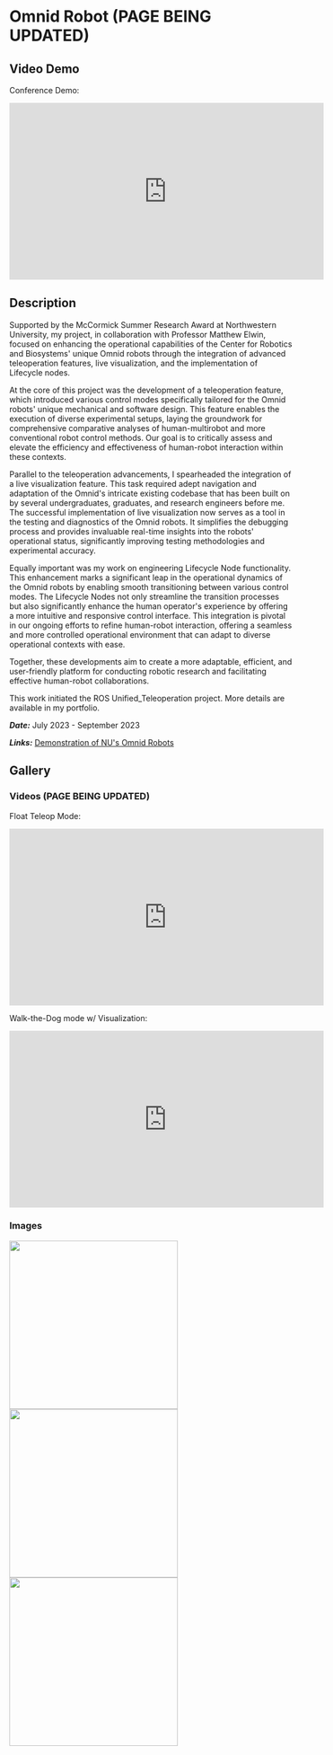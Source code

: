 # Omnid Robot (PAGE BEING UPDATED)

## Video Demo

Conference Demo:

<iframe
    width="560" height="315"
    src="https://www.youtube.com/embed/PgkkoWm-OUE?si=AgtToMl0cNfM7szw"
    frameborder="0"
    allow="autoplay; encrypted-media"
    allowfullscreen
>
</iframe>

## Description

Supported by the McCormick Summer Research Award at Northwestern University, my project, in collaboration with Professor Matthew Elwin, focused on enhancing the operational capabilities of the Center for Robotics and Biosystems' unique Omnid robots through the integration of advanced teleoperation features, live visualization, and the implementation of Lifecycle nodes.

At the core of this project was the development of a teleoperation feature, which introduced various control modes specifically tailored for the Omnid robots' unique mechanical and software design. This feature enables the execution of diverse experimental setups, laying the groundwork for comprehensive comparative analyses of human-multirobot and more conventional robot control methods. Our goal is to critically assess and elevate the efficiency and effectiveness of human-robot interaction within these contexts.

Parallel to the teleoperation advancements, I spearheaded the integration of a live visualization feature. This task required adept navigation and adaptation of the Omnid's intricate existing codebase that has been built on by several undergraduates, graduates, and research engineers before me. The successful implementation of live visualization now serves as a tool in the testing and diagnostics of the Omnid robots. It simplifies the debugging process and provides invaluable real-time insights into the robots' operational status, significantly improving testing methodologies and experimental accuracy.

Equally important was my work on engineering Lifecycle Node functionality. This enhancement marks a significant leap in the operational dynamics of the Omnid robots by enabling smooth transitioning between various control modes. The Lifecycle Nodes not only streamline the transition processes but also significantly enhance the human operator's experience by offering a more intuitive and responsive control interface. This integration is pivotal in our ongoing efforts to refine human-robot interaction, offering a seamless and more controlled operational environment that can adapt to diverse operational contexts with ease.

Together, these developments aim to create a more adaptable, efficient, and user-friendly platform for conducting robotic research and facilitating effective human-robot collaborations.

This work initiated the ROS Unified_Teleoperation project. More details are available in my portfolio.

***Date:*** July 2023 - September 2023

***Links:*** [Demonstration of NU's Omnid Robots](https://www.youtube.com/watch?v=SEuFfONryL0&t=5s)

## Gallery
### Videos (PAGE BEING UPDATED)

Float Teleop Mode:

<iframe
    width="560" height="315"
    src="https://www.youtube.com/embed/FzNauYVdgLc?si=t54-GzDRyTJkSKZ6"
    frameborder="0"
    allow="autoplay; encrypted-media"
    allowfullscreen
>
</iframe>

Walk-the-Dog mode w/ Visualization:

<iframe
    width="560" height="315"
    src="https://www.youtube.com/embed/8pr5uS9haCk?si=CkHJKIMd7cCKyiOL"
    frameborder="0"
    allow="autoplay; encrypted-media"
    allowfullscreen
>
</iframe>


### Images

<img src="https://github.com/dkoh555/dkoh555.github.io/assets/107823507/39965570-dcb8-4c9b-9d9b-368141986ad2" height="300">

<img src="https://github.com/dkoh555/dkoh555.github.io/assets/107823507/66a42770-463c-48a3-a01f-6938baeb3fa9" height="300">

<img src="https://github.com/dkoh555/dkoh555.github.io/assets/107823507/74b8a6f1-8425-42e0-a6d4-a464df5a5f97" height="300">
